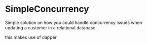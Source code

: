 # SimpleConcurrency
Simple solution on how you could handle concurrency issues when updating a customer in
a relational database.

this makes use of dapper
